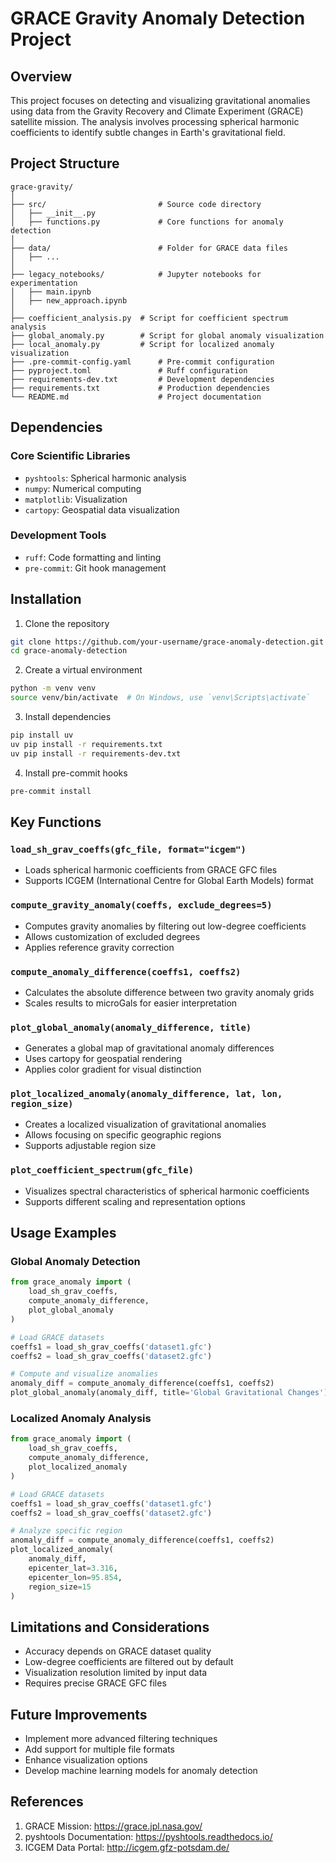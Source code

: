 # GRACE Gravity Anomaly Detection Project

## Overview

This project focuses on detecting and visualizing gravitational anomalies using data from the Gravity Recovery and Climate Experiment (GRACE) satellite mission. The analysis involves processing spherical harmonic coefficients to identify subtle changes in Earth's gravitational field.

## Project Structure

```
grace-gravity/
│
├── src/                         # Source code directory
│   ├── __init__.py
│   ├── functions.py             # Core functions for anomaly detection
│
├── data/                        # Folder for GRACE data files
│   ├── ...            
│
├── legacy_notebooks/            # Jupyter notebooks for experimentation
│   ├── main.ipynb               
│   ├── new_approach.ipynb
│
├── coefficient_analysis.py  # Script for coefficient spectrum analysis
├── global_anomaly.py        # Script for global anomaly visualization
├── local_anomaly.py         # Script for localized anomaly visualization
├── .pre-commit-config.yaml      # Pre-commit configuration
├── pyproject.toml               # Ruff configuration
├── requirements-dev.txt         # Development dependencies
├── requirements.txt             # Production dependencies
└── README.md                    # Project documentation
```

## Dependencies

### Core Scientific Libraries
- `pyshtools`: Spherical harmonic analysis
- `numpy`: Numerical computing
- `matplotlib`: Visualization
- `cartopy`: Geospatial data visualization

### Development Tools
- `ruff`: Code formatting and linting
- `pre-commit`: Git hook management

## Installation

1. Clone the repository
```bash
git clone https://github.com/your-username/grace-anomaly-detection.git
cd grace-anomaly-detection
```

2. Create a virtual environment
```bash
python -m venv venv
source venv/bin/activate  # On Windows, use `venv\Scripts\activate`
```

3. Install dependencies
```bash
pip install uv
uv pip install -r requirements.txt
uv pip install -r requirements-dev.txt
```

4. Install pre-commit hooks
```bash
pre-commit install
```

## Key Functions

### `load_sh_grav_coeffs(gfc_file, format="icgem")`
- Loads spherical harmonic coefficients from GRACE GFC files
- Supports ICGEM (International Centre for Global Earth Models) format

### `compute_gravity_anomaly(coeffs, exclude_degrees=5)`
- Computes gravity anomalies by filtering out low-degree coefficients
- Allows customization of excluded degrees
- Applies reference gravity correction

### `compute_anomaly_difference(coeffs1, coeffs2)`
- Calculates the absolute difference between two gravity anomaly grids
- Scales results to microGals for easier interpretation

### `plot_global_anomaly(anomaly_difference, title)`
- Generates a global map of gravitational anomaly differences
- Uses cartopy for geospatial rendering
- Applies color gradient for visual distinction

### `plot_localized_anomaly(anomaly_difference, lat, lon, region_size)`
- Creates a localized visualization of gravitational anomalies
- Allows focusing on specific geographic regions
- Supports adjustable region size

### `plot_coefficient_spectrum(gfc_file)`
- Visualizes spectral characteristics of spherical harmonic coefficients
- Supports different scaling and representation options

## Usage Examples

### Global Anomaly Detection
```python
from grace_anomaly import (
    load_sh_grav_coeffs, 
    compute_anomaly_difference, 
    plot_global_anomaly
)

# Load GRACE datasets
coeffs1 = load_sh_grav_coeffs('dataset1.gfc')
coeffs2 = load_sh_grav_coeffs('dataset2.gfc')

# Compute and visualize anomalies
anomaly_diff = compute_anomaly_difference(coeffs1, coeffs2)
plot_global_anomaly(anomaly_diff, title='Global Gravitational Changes')
```

### Localized Anomaly Analysis
```python
from grace_anomaly import (
    load_sh_grav_coeffs, 
    compute_anomaly_difference, 
    plot_localized_anomaly
)

# Load GRACE datasets
coeffs1 = load_sh_grav_coeffs('dataset1.gfc')
coeffs2 = load_sh_grav_coeffs('dataset2.gfc')

# Analyze specific region
anomaly_diff = compute_anomaly_difference(coeffs1, coeffs2)
plot_localized_anomaly(
    anomaly_diff, 
    epicenter_lat=3.316, 
    epicenter_lon=95.854,
    region_size=15
)
```

## Limitations and Considerations

- Accuracy depends on GRACE dataset quality
- Low-degree coefficients are filtered out by default
- Visualization resolution limited by input data
- Requires precise GRACE GFC files

## Future Improvements

- Implement more advanced filtering techniques
- Add support for multiple file formats
- Enhance visualization options
- Develop machine learning models for anomaly detection

## References

1. GRACE Mission: https://grace.jpl.nasa.gov/
2. pyshtools Documentation: https://pyshtools.readthedocs.io/
3. ICGEM Data Portal: http://icgem.gfz-potsdam.de/